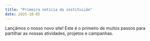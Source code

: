 ```yaml
---
title: "Primeira notícia da instituição"
date: 2025-10-05
---
```


Lançámos o nosso novo site! Este é o primeiro de muitos passos para partilhar as nossas atividades, projetos e campanhas.
